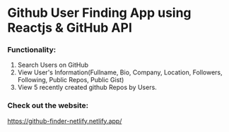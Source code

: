 # Github User Finding App using Reactjs & GitHub API

### Functionality:
1. Search Users on GitHub
2. View User's Information(Fullname, Bio, Company, Location, Followers, Following, Public Repos, Public Gist)
3. View 5 recently created github Repos by Users.

### Check out the website:
https://github-finder-netlify.netlify.app/
